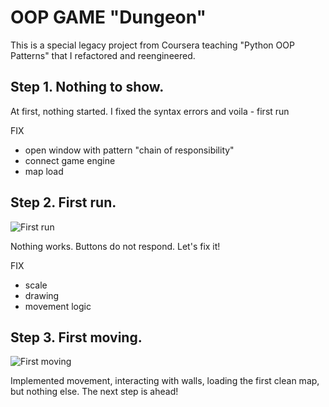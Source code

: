 # OOP GAME "Dungeon"
This is a special legacy project from Coursera teaching "Python OOP Patterns" that I refactored and reengineered.

## Step 1. Nothing to show.
At first, nothing started. I fixed the syntax errors and voila - first run

FIX  
- open window with pattern "chain of responsibility"
- connect game engine  
- map load

## Step 2. First run.

![First run](https://media.giphy.com/media/v1.Y2lkPTc5MGI3NjExZDRlODdlY2ZmMGVjM2I5NTFjZWM1YWNhNmQyNmY2MWYxODhkZDRkZCZjdD1n/Wo11WOBiylMSZaSW6o/giphy.gif)

Nothing works. Buttons do not respond. Let's fix it!

FIX
- scale
- drawing
- movement logic

## Step 3. First moving.

![First moving](https://media.giphy.com/media/v1.Y2lkPTc5MGI3NjExMjFkMzZmNGY1NWJmMTE2ZWI5NDliM2EzNTMwNGQzOTdmZWZjZWIxNiZjdD1n/u6Ib1gppgtZ3CBMZpb/giphy.gif)

Implemented movement, interacting with walls, loading the first clean map, but nothing else. The next step is ahead!
